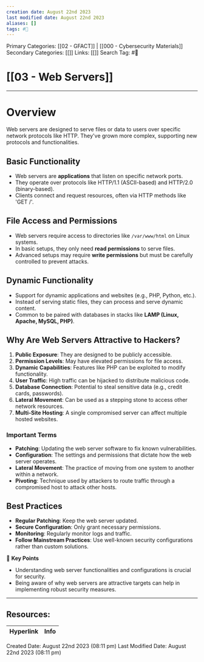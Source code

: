 ```yaml
---
creation date: August 22nd 2023
last modified date: August 22nd 2023
aliases: []
tags: #📖
---
```


Primary Categories: [[02 - GFACT]] | [[000 - Cybersecurity Materials]] 
Secondary Categories: [[]] 
Links: [[]] 
Search Tag: #📖  

# [[03 - Web Servers]]  

___
# Overview
Web servers are designed to serve files or data to users over specific network protocols like HTTP. They've grown more complex, supporting new protocols and functionalities.
## Basic Functionality
- Web servers are **applications** that listen on specific network ports.
- They operate over protocols like HTTP/1.1 (ASCII-based) and HTTP/2.0 (binary-based).
- Clients connect and request resources, often via HTTP methods like 'GET /'.
## File Access and Permissions
- Web servers require access to directories like `/var/www/html` on Linux systems.
- In basic setups, they only need **read permissions** to serve files.
- Advanced setups may require **write permissions** but must be carefully controlled to prevent attacks.
## Dynamic Functionality
- Support for dynamic applications and websites (e.g., PHP, Python, etc.).
- Instead of serving static files, they can process and serve dynamic content.
- Common to be paired with databases in stacks like **LAMP (Linux, Apache, MySQL, PHP)**.
## Why Are Web Servers Attractive to Hackers?

1. **Public Exposure**: They are designed to be publicly accessible.
2. **Permission Levels**: May have elevated permissions for file access.
3. **Dynamic Capabilities**: Features like PHP can be exploited to modify functionality.
4. **User Traffic**: High traffic can be hijacked to distribute malicious code.
5. **Database Connection**: Potential to steal sensitive data (e.g., credit cards, passwords).
6. **Lateral Movement**: Can be used as a stepping stone to access other network resources.
7. **Multi-Site Hosting**: A single compromised server can affect multiple hosted websites.
### Important Terms

- **Patching**: Updating the web server software to fix known vulnerabilities.
- **Configuration**: The settings and permissions that dictate how the web server operates.
- **Lateral Movement**: The practice of moving from one system to another within a network.
- **Pivoting**: Technique used by attackers to route traffic through a compromised host to attack other hosts.
## Best Practices

- **Regular Patching**: Keep the web server updated.
- **Secure Configuration**: Only grant necessary permissions.
- **Monitoring**: Regularly monitor logs and traffic.
- **Follow Mainstream Practices**: Use well-known security configurations rather than custom solutions.

🔑 **Key Points**
- Understanding web server functionalities and configurations is crucial for security.
- Being aware of why web servers are attractive targets can help in implementing robust security measures.




___

## Resources:

| Hyperlink | Info |
| --------- | ---- |


Created Date: August 22nd 2023 (08:11 pm) 
Last Modified Date: August 22nd 2023 (08:11 pm)
